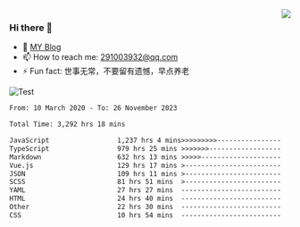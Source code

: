 <img align='right' src='https://github-readme-stats.vercel.app/api?username=niaogege&show_icons=true&theme=radical'/>

### Hi there 👋

- 🌱 [MY Blog](https://bythewayer.com/)
- 📫 How to reach me: 291003932@qq.com
- ⚡ Fun fact:  世事无常，不要留有遗憾，早点养老

![Test](https://github-readme-stats.vercel.app/api/top-langs/?username=niaogege&layout=compact)

<!--START_SECTION:waka-->

```txt
From: 10 March 2020 - To: 26 November 2023

Total Time: 3,292 hrs 18 mins

JavaScript                 1,237 hrs 4 mins>>>>>>>>>----------------   37.57 %
TypeScript                 979 hrs 25 mins >>>>>>>------------------   29.75 %
Markdown                   632 hrs 13 mins >>>>>--------------------   19.20 %
Vue.js                     129 hrs 17 mins >------------------------   03.93 %
JSON                       109 hrs 11 mins >------------------------   03.32 %
SCSS                       81 hrs 51 mins  >------------------------   02.49 %
YAML                       27 hrs 27 mins  -------------------------   00.83 %
HTML                       24 hrs 40 mins  -------------------------   00.75 %
Other                      22 hrs 30 mins  -------------------------   00.68 %
CSS                        10 hrs 54 mins  -------------------------   00.33 %
```

<!--END_SECTION:waka-->
